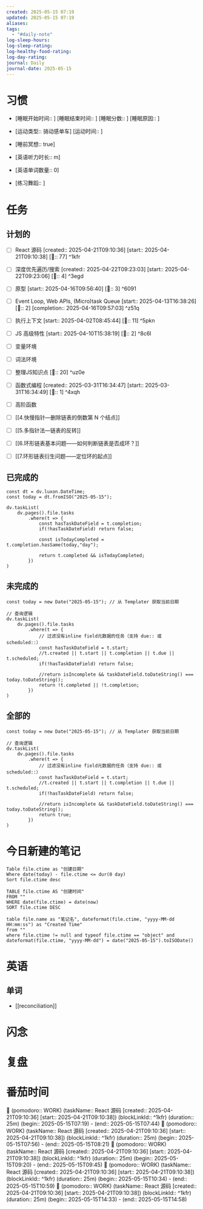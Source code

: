 ```yaml
---
created: 2025-05-15 07:19
updated: 2025-05-15 07:19
aliases: 
tags:
  - "#daily-note"
log-sleep-hours: 
log-sleep-rating: 
log-healthy-food-rating: 
log-day-rating: 
journal: Daily
journal-date: 2025-05-15
---
```

# 习惯
- [睡眠开始时间:: ] [睡眠结束时间:: ] [睡眠分数:: ] [睡眠原因:: ] 
- [运动类型:: 骑动感单车] [运动时间:: ]
- [睡前冥想:: true]

- [英语听力时长:: m]
- [英语单词数量:: 0]

- [练习舞蹈:: ]

# 任务

## 计划的

- [ ] React 源码 [created:: 2025-04-21T09:10:36]  [start:: 2025-04-21T09:10:38] [🍅:: 77]  ^1kfr
- [ ] 深度优先遍历/搜索 [created:: 2025-04-22T09:23:03] [start:: 2025-04-22T09:23:06]  [🍅:: 4]  ^3egd

- [ ] 原型 [start:: 2025-04-16T09:56:40] [🍅:: 3]  ^6091
- [ ] Event Loop, Web APIs, (Micro)task Queue [start:: 2025-04-13T16:38:26] [🍅:: 2]  [completion:: 2025-04-16T09:57:03]  ^z51q
- [ ] 执行上下文 [start:: 2025-04-02T08:45:44]  [🍅:: 11] ^5pkn
- [ ] JS 高级特性 [start:: 2025-04-10T15:38:19] [🍅:: 2]  ^8c6l
- [ ] 变量环境 
- [ ] 词法环境
- [ ] 整理JS知识点 [🍅:: 20] ^uz0e
- [ ] 函数式编程 [created:: 2025-03-31T16:34:47] [start:: 2025-03-31T16:34:49] [🍅:: 1]  ^4xqh
- [ ] 高阶函数 
- [ ] [[4.快慢指针—删除链表的倒数第 N 个结点]]
- [ ] [[5.多指针法—链表的反转]]
- [ ] [[6.环形链表基本问题——如何判断链表是否成环？]]
- [ ] [[7.环形链表衍生问题——定位环的起点]]

## 已完成的
```dataviewjs
const dt = dv.luxon.DateTime;
const today = dt.fromISO("2025-05-15");

dv.taskList(
    dv.pages().file.tasks
        .where(t => {
            const hasTaskDateField = t.completion;
            if(!hasTaskDateField) return false;
            
            const isTodayCompleted = t.completion.hasSame(today,"day");
            
            return t.completed && isTodayCompleted;
        })
)
```


## 未完成的

```dataviewjs
const today = new Date("2025-05-15"); // 从 Templater 获取当前日期

// 查询逻辑
dv.taskList(
    dv.pages().file.tasks
        .where(t => {
	        // 过滤没有inline field元数据的任务（支持 due:: 或 scheduled::）
            const hasTaskDateField = t.start;
            //t.created || t.start || t.completion || t.due || t.scheduled;
            if(!hasTaskDateField) return false;
            
            //return isIncomplete && taskDateField.toDateString() === today.toDateString();
            return !t.completed || !t.completion;
        })
)
```

## 全部的
```dataviewjs
const today = new Date("2025-05-15"); // 从 Templater 获取当前日期

// 查询逻辑
dv.taskList(
    dv.pages().file.tasks
        .where(t => {
	        // 过滤没有inline field元数据的任务（支持 due:: 或 scheduled::）
            const hasTaskDateField = t.start;
            //t.created || t.start || t.completion || t.due || t.scheduled;
            if(!hasTaskDateField) return false;
            
            //return isIncomplete && taskDateField.toDateString() === today.toDateString();
            return true;
        })
)
```

# 今日新建的笔记
```dataview
Table file.ctime as "创建日期"
Where date(today) - file.ctime <= dur(0 day)
Sort file.ctime desc
```

```dataview
TABLE file.ctime AS "创建时间"
FROM ""
WHERE date(file.ctime) = date(now)
SORT file.ctime DESC
```

```dataview
table file.name as "笔记名", dateformat(file.ctime, "yyyy-MM-dd HH:mm:ss") as "Created Time"
from ""
where file.ctime != null and typeof file.ctime == "object" and dateformat(file.ctime, "yyyy-MM-dd") = date("2025-05-15").toISODate()
```

# 英语
## 单词
- [[reconciliation]]

# 闪念



# 复盘


# 番茄时间

🍅 (pomodoro:: WORK) (taskName:: React 源码 [created:: 2025-04-21T09:10:36]  [start:: 2025-04-21T09:10:38]) (blockLinkId::  ^1kfr) (duration:: 25m) (begin:: 2025-05-15T07:19) - (end:: 2025-05-15T07:44)
🍅 (pomodoro:: WORK) (taskName:: React 源码 [created:: 2025-04-21T09:10:36]  [start:: 2025-04-21T09:10:38]) (blockLinkId::  ^1kfr) (duration:: 25m) (begin:: 2025-05-15T07:56) - (end:: 2025-05-15T08:21)
🍅 (pomodoro:: WORK) (taskName:: React 源码 [created:: 2025-04-21T09:10:36]  [start:: 2025-04-21T09:10:38]) (blockLinkId::  ^1kfr) (duration:: 25m) (begin:: 2025-05-15T09:20) - (end:: 2025-05-15T09:45)
🍅 (pomodoro:: WORK) (taskName:: React 源码 [created:: 2025-04-21T09:10:36]  [start:: 2025-04-21T09:10:38]) (blockLinkId::  ^1kfr) (duration:: 25m) (begin:: 2025-05-15T10:34) - (end:: 2025-05-15T10:59)
🍅 (pomodoro:: WORK) (taskName:: React 源码 [created:: 2025-04-21T09:10:36]  [start:: 2025-04-21T09:10:38]) (blockLinkId::  ^1kfr) (duration:: 25m) (begin:: 2025-05-15T14:33) - (end:: 2025-05-15T14:58)